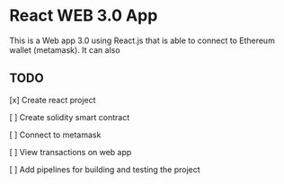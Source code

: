 # React WEB 3.0 App

This is a Web app 3.0 using React.js that is able to connect to Ethereum wallet (metamask).
It can also

## TODO

[x] Create react project

[ ] Create solidity smart contract

[ ] Connect to metamask

[ ] View transactions on web app

[ ] Add pipelines for building and testing the project
